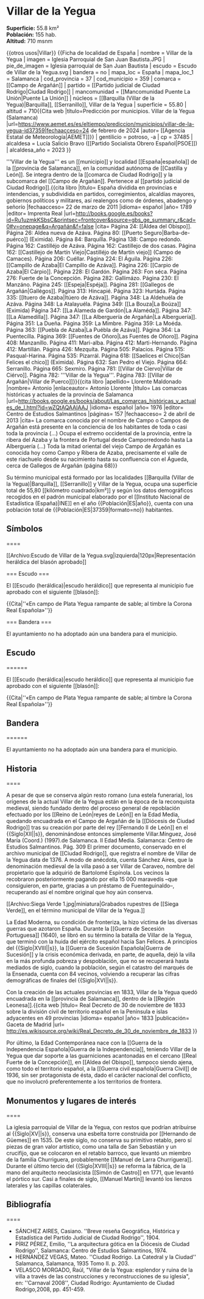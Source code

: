 # Villar de la Yegua

**Superficie:** 55.8 km²  
**Población:** 155 hab.  
**Altitud:** 710 msnm  

{{otros usos|Villar}}
{{Ficha de localidad de España
| nombre = Villar de la Yegua
| imagen = Iglesia Parroquial de San Juan Bautista.JPG
| pie_de_imagen = Iglesia parroquial de San Juan Bautista
| escudo = Escudo de Villar de la Yegua.svg
| bandera = no
| mapa_loc = España
| mapa_loc_1 = Salamanca
| cod_provincia = 37
| cod_municipio = 359
| comarca = [[Campo de Argañán]]
| partido = [[Partido judicial de Ciudad Rodrigo|Ciudad Rodrigo]]
| mancomunidad = [[Mancomunidad Puente La Unión|Puente La Unión]]
| núcleos = [[Barquilla (Villar de la Yegua)|Barquilla]], [[Serranillo]], Villar de la Yegua
| superficie = 55.80
| altitud = 710<ref>{{Cita web |título=Predicción por municipios. Villar de la Yegua (Salamanca) |url=https://www.aemet.es/es/eltiempo/prediccion/municipios/villar-de-la-yegua-id37359|fechaacceso=24 de febrero de 2024 |autor= [[Agencia Estatal de Meteorología|AEMET]]}}</ref>
| gentilicio = potroso, -a
| cp = 37485
| alcaldesa = Lucía Salicio Bravo ([[Partido Socialista Obrero Español|PSOE]])
| alcaldesa_año = 2023
}}

'''Villar de la Yegua''' es un [[municipio]] y localidad [[España|española]] de la [[provincia de Salamanca]], en la comunidad autónoma de [[Castilla y León]]. Se integra dentro de la [[comarca de Ciudad Rodrigo]] y la subcomarca del [[Campo de Argañán]]. Pertenece al [[partido judicial de Ciudad Rodrigo]].<ref name=ref_duplicada_1>{{cita libro |título= España dividida en provincias e intendencias, y subdividida en partidos, corregimientos, alcaldías mayores, gobiernos políticos y militares, así realengos como de órdenes, abadengo y señorío |fechaacceso= 22 de marzo de 2011 |idioma= español |año= 1789 |editor= Imprenta Real |url=http://books.google.es/books?id=Ru1uzmkKSbsC&printsec=frontcover&source=gbs_ge_summary_r&cad=0#v=onepage&q=Argañán&f=false |cita= Página 24: [[Aldea del Obispo]]. Página 26: Aldea nueva de Azáva. Página 80: [[Puerto Seguro|Barba-de-puérco]] (Eximida). Página 84: Barquílla. Página 138: Campo redondo. Página 162: Castilléjo de Azáva. Página 162: Castillejo de dos casas. Página 162: [[Castillejo de Martín Viejo|Castilléjo de Martín viejo]] (Campo de Camaces). Página 206: Cuéllar. Página 224: El Águila. Página 226: [[Campillo de Azaba|El Campíllo de Azáva]]. Página 226: [[Carpio de Azaba|El Cárpio]]. Página 228: El Gardón. Página 263: Fon séca. Página 276: Fuerte de la Concepción. Página 282: Gallimázo. Página 230: El Manzáno. Página 245: [[Espeja|Espéja]]. Página 281: [[Gallegos de Argañán|Gallégos]]. Página 313: Hincapié. Página 323: Hurtáda. Página 335: [[Ituero de Azaba|Itúero de Azáva]]. Página 348: La Aldehuéla de Azáva. Página 348: La Atalayuéla. Página 349: [[La Bouza|La Boúza]] (Eximida) Página 347: [[La Alameda de Gardón|La Alaméda]]. Página 347: [[La Alamedilla]]. Página 347: [[La Alberguería de Argañán|La Alberguería]]. Página 351: La Dueña. Página 359: La Mimbre. Página 359: La Moéda. Página 363: [[Puebla de Azaba|La Puébla de Azáva]]. Página 364: La Puentecílla. Página 369: [[Fuentes de Oñoro|Las Fuentes de Oñoro]]. Página 408: Manzaníllo. Página 411: Mari-alba. Página 412: Marti-Hernando. Página 412: Martillán. Página 426: Mezquíta. Página 505: Palacios. Página 515: Pasqual-Harina. Página 535: Pizarrál. Página 618: [[Saelices el Chico|San Felices el chico]] (Eximida). Página 632: San Pedro el Viejo. Página 664: Serraníllo. Página 665: Sexmíro. Página 781: [[Villar de Ciervo|Villar de Ciérvo]]. Página 782: '''Villar de la Yegua'''. Página 783: [[Villar de Argañán|Villar de Puerco]]}}</ref><ref name=ref_duplicada_2>{{cita libro |apellido= Llorente Maldonado |nombre= Antonio |enlaceautor= Antonio Llorente |título= Las comarcas históricas y actuales de la provincia de Salamanca |url=http://books.google.es/books/about/Las_comarcas_históricas_y_actuales_de_l.html?id=wZQtAQAAIAAJ |idioma= español |año= 1976 |editor= Centro de Estudios Salmantinos |páginas= 157 |fechaacceso= 2 de abril de 2013 |cita= La comarca conocida por el nombre de Campo o Campos de Argañán está presente en la conciencia de los habitantes de toda o casi toda la provincia (...) Ocupa el extremo occidental de la provincia, entre la ribera del Azaba y la frontera de Portugal desde Camporredondo hasta La Alberguería (...) Toda la mitad oriental del viejo Campo de Argañán es conocida hoy como Campo y Ribera de Azaba, precisamente el valle de este riachuelo desde su nacimiento hasta su confluencia con el Águeda, cerca de Gallegos de Argañán (página 68)}}</ref>

Su término municipal está formado por las localidades [[Barquilla (Villar de la Yegua)|Barquilla]], [[Serranillo]] y Villar de la Yegua, ocupa una superficie total de 55,80&nbsp;[[kilómetro cuadrado|km²]] y según los datos demográficos recogidos en el padrón municipal elaborado por el [[Instituto Nacional de Estadística (España)|INE]] en el año {{Población|ES|año}}, cuenta con una población total de {{Población|ES|37359|formato=no}} habitantes.

## Símbolos

====

[[Archivo:Escudo de Villar de la Yegua.svg|izquierda|120px|Representación heráldica del blasón aprobado]]

=== Escudo ===

El [[Escudo (heráldica)|escudo heráldico]] que representa al municipio fue aprobado con el siguiente [[blasón]]:

{{Cita|''«En campo de Plata Yegua rampante de sable; al timbre la Corona Real Española»''}}

=== Bandera ===

El ayuntamiento no ha adoptado aún una bandera para el municipio.

## Escudo

======

El [[Escudo (heráldica)|escudo heráldico]] que representa al municipio fue aprobado con el siguiente [[blasón]]:

{{Cita|''«En campo de Plata Yegua rampante de sable; al timbre la Corona Real Española»''}}

## Bandera

======

El ayuntamiento no ha adoptado aún una bandera para el municipio.

## Historia

====

A pesar de que se conserva algún resto romano (una estela funeraria), los orígenes de la actual Villar de la Yegua están en la época de la reconquista medieval, siendo fundado dentro del proceso general de repoblación efectuado por los [[Reino de León|reyes de León]] en la Edad Media, quedando encuadrada en el Campo de Argañán de la [[Diócesis de Ciudad Rodrigo]] tras su creación por parte del rey [[Fernando II de León]] en el {{Siglo|XII||s}}, denominándose entonces simplemente Villar.<ref>Mínguez, José María (Coord.) (1997).de Salamanca. II Edad Media. Salamanca: Centro de Estudios Salmantinos. Pág. 309</ref> El primer documento, conservado en el archivo municipal de [[Ciudad Rodrigo]], que registra el nombre de Villar de la Yegua data de 1376. A modo de anécdota, cuenta Sánchez Aires, que la denominación medieval de la villa pasó a ser Villar de Caraveo, nombre del propietario que la adquirió de Bartolomé Espínola. Los vecinos la recobraron posteriormente pagando por ella 15&nbsp;000 maravedís –que consiguieron, en parte, gracias a un préstamo de Fuenteguinaldo–, recuperando así el nombre original que hoy aún conserva.

[[Archivo:Siega Verde 1.jpg|miniatura|Grabados rupestres de [[Siega Verde]], en el término municipal de Villar de la Yegua.]]

La Edad Moderna, su condición de fronteriza, la hizo víctima de las diversas guerras que azotaron España. Durante la [[Guerra de Secesión Portuguesa]] (1640), se libró en su término la batalla de Villar de la Yegua, que terminó con la huida del ejército español hacia San Felices. A principios del {{Siglo|XVIII||s}}, la [[Guerra de Sucesión Española|Guerra de Sucesión]] y la crisis económica derivada, en parte, de aquella, dejó la villa en la más profunda pobreza y despoblación, que no se recuperará hasta mediados de siglo, cuando la población, según el catastro del marqués de la Ensenada, cuenta con 84 vecinos, volviendo a recuperar las cifras demográficas de finales del {{Siglo|XVI||s}}.

Con la creación de las actuales provincias en 1833, Villar de la Yegua quedó encuadrada en la [[provincia de Salamanca]], dentro de la [[Región Leonesa]].<ref>{{cita web |título= Real Decreto de 30 de noviembre de 1833 sobre la división civil de territorio español en la Península e islas adyacentes en 49 provincias |idioma= español |año= 1833 |publicación= Gaceta de Madrid |url= http://es.wikisource.org/wiki/Real_Decreto_de_30_de_noviembre_de_1833 }}</ref>

Por último, la Edad Contemporánea nace con la [[Guerra de la Independencia Española|Guerra de la Independencia]], teniendo Villar de la Yegua que dar soporte a las guarniciones acantonadas en el cercano [[Real Fuerte de la Concepción]], en [[Aldea del Obispo]], tampoco siendo ajena, como todo el territorio español, a la [[Guerra civil española|Guerra Civil]] de 1936, sin ser protagonista de ésta, dado el carácter nacional del conflicto, que no involucró preferentemente a los territorios de frontera.

## Monumentos y lugares de interés

====

La iglesia parroquial de Villar de la Yegua, con restos que podrían atribuirse al {{Siglo|XV||s}}, conserva una esbelta torre construida por [[Hernando de Güemes]] en 1535. De este siglo, no conserva su primitivo retablo, pero sí piezas de gran valor artístico, como una talla de San Sebastián y un crucifijo, que se colocaron en el retablo barroco, que levantó un miembro de la familia Churriguera, probablemente [[Manuel de Larra Churriguera]]. Durante el último tercio del {{Siglo|XVIII||s}} se reforma la fábrica, de la mano del arquitecto neoclasicista [[Simón de Castro]] en 1771, que levantó el pórtico sur. Casi a finales de siglo, [[Manuel Martín]] levantó los lienzos laterales y las capillas colaterales.

## Bibliografía

====
* SÁNCHEZ AIRES, Casiano. ''Breve reseña Geográfica, Histórica y Estadística del Partido Judicial de Ciudad Rodrigo'', 1904.
* PÍRIZ PÉREZ, Emilio, ''La arquitectura gótica en la Diócesis de Ciudad Rodrigo'', Salamanca: Centro de Estudios Salmantinos, 1974.
* HERNÁNDEZ VEGAS, Mateo. ''Ciudad Rodrigo. La Catedral y la Ciudad'' Salamanca, Salamanca, 1935 Tomo II. p. 203.
* VELASCO MORGADO, Raúl, "Villar de la Yegua: esplendor y ruina de la villa a través de las construcciones y reconstrucciones de su iglesia", en: ''Carnaval 2008'', Ciudad Rodrigo: Ayuntamiento de Ciudad Rodrigo,2008, pp. 451-459.